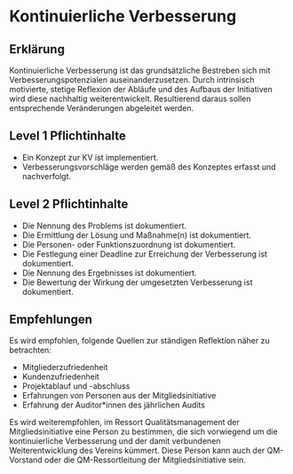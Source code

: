 # Kontinuierliche Verbesserung

## Erklärung

Kontinuierliche Verbesserung ist das grundsätzliche Bestreben sich mit Verbesserungspotenzialen auseinanderzusetzen. Durch intrinsisch motivierte, stetige Reflexion der Abläufe und des Aufbaus der Initiativen wird diese nachhaltig weiterentwickelt. Resultierend daraus sollen entsprechende Veränderungen abgeleitet werden.

## Level 1 Pflichtinhalte

- Ein Konzept zur KV ist implementiert.
- Verbesserungsvorschläge werden gemäß des Konzeptes erfasst und nachverfolgt.

## Level 2 Pflichtinhalte

- Die Nennung des Problems ist dokumentiert.
- Die Ermittlung der Lösung und Maßnahme(n) ist dokumentiert.
- Die Personen- oder Funktionszuordnung ist dokumentiert.
- Die Festlegung einer Deadline zur Erreichung der Verbesserung ist dokumentiert.
- Die Nennung des Ergebnisses ist dokumentiert.
- Die Bewertung der Wirkung der umgesetzten Verbesserung ist dokumentiert.

## Empfehlungen

Es wird empfohlen, folgende Quellen zur ständigen Reflektion näher zu betrachten:

- Mitgliederzufriedenheit
- Kundenzufriedenheit
- Projektablauf und -abschluss
- Erfahrungen von Personen aus der Mitgliedsinitiative
- Erfahrung der Auditor\*innen des jährlichen Audits

Es wird weiterempfohlen, im Ressort Qualitätsmanagement der Mitgliedsinitiative eine Person zu bestimmen, die sich vorwiegend um die kontinuierliche Verbesserung und der damit verbundenen Weiterentwicklung des Vereins kümmert. Diese Person kann auch der QM-Vorstand oder die QM-Ressortleitung der Mitgliedsinitiative sein.
